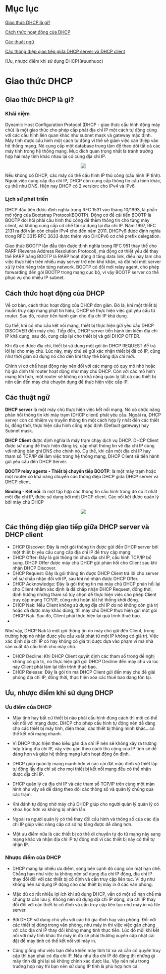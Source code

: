 # Mục lục

[Giao thức DHCP là gì?](#dhcplagi)

[Cách thức hoạt động của DHCP](#hoatdong)

[Các thuật ngữ](#thuatngu)

[Các thông điệp giao tiếp giữa DHCP server và DHCP client](#thongdiep)

[Ưu, nhược điểm khi sử dụng DHCP)(#uunhuoc)

# Giao thức DHCP

<a name="dhcplagi"></a>
## Giao thức DHCP là gì?

### Khái niệm
Dynamic Host Configuration Protocol (DHCP - giao thức cấu hình động máy chủ) là một giao thức cho phép cấp phát địa chỉ IP một cách tự động cùng với các cấu hình liên quan khác như subnet mask và gateway mặc định. Máy tính được cấu hình một cách tự động vì thế sẽ giảm việc can thiệp vào hệ thống mạng. Nó cung cấp một database trung tâm để theo dõi tất cả các máy tính trong hệ thống mạng. Mục đích quan trọng nhất là tránh trường hợp hai máy tính khác nhau lại có cùng địa chỉ IP.

<p align="center">
  <img src="https://user-images.githubusercontent.com/111716161/186096478-9e022e0b-3cd7-4850-a497-53b54c5be67d.png"/>
</p>

Nếu không có DHCP, các máy có thể cấu hình IP thủ công (cấu hình IP tĩnh). Ngoài việc cung cấp địa chỉ IP, DHCP còn cung cấp thông tin cấu hình khác, cụ thể như DNS. Hiện nay DHCP có 2 version: cho IPv4 và IPv6.

### Lịch sử phát triển

DHCP đầu tiên được định nghĩa trong RFC 1531 vào tháng 10/1993, là phần mở rộng của Bootstrap Protocol(BOOTP). Động cơ để cải tiến BOOTP là BOOTP đòi hỏi phải cấu hình thủ công để thêm thông tin cho từng máy client, và không cung cấp cơ chế tái sử dụng lại địa chỉ IP. Năm 1997, RFC 2131 ra đời vẫn còn chuẩn IPv4 cho đến năm 2011. DHCPv6 được định nghĩa trong RFC 3315 RFC 3633 được thêm vào DHCPv6 cơ chế prefix delegation.

Giao thức BOOTP lần đầu tiên được định nghĩa trong RFC 951 thay thế cho RARP (Reverse Address Resolution Protocol), mà động cơ thiết yếu để thay thế RARP bằng BOOTP là RARP hoạt động ở tầng data link, điều này làm cho việc thực hiện trên nhiều máy server trở nên khó khăn, và đòi hỏi một server xử lý trên riêng trên từng network. BOOTP có đổi mới relay agent, cho phép forwarding đến gói BOOTP trong mạng cục bộ, vì vậy BOOTP server có thể phục vụ cho nhiều IP subnet.

<a name="hoatdong"></a>
## Cách thức hoạt động của DHCP

Về cơ bản, cách thức hoạt động của DHCP đơn giản. Đó là, khi một thiết bị muốn truy cập mạng phát tín hiệu, DHCP sẽ thực hiện việc gửi yêu cầu từ router. Sau đó, router tiến hành gán cho địa chỉ IP khả dụng.

Cụ thể, khi có nhu cầu kết nối mạng, thiết bị thực hiện gửi yêu cầu DHCP DISCOVER đến máy chủ. Tiếp đến, DHCP server tiến hành tìm kiếm địa chỉ IP khả dụng, sau đó, cung cấp lại cho thiết bị và gói DHCP OFFER.

Khi đã có được địa chỉ, thiết bị sử dụng một gói tin DHCP REQUEST để trả lời lại cho máy chủ. Lúc này, máy chủ sẽ gửi xác nhận thiết bị đã có IP, cũng như thời gian sử dụng nó cho đến khi thay thế bằng địa chỉ mới.

Chính vì cơ chế hoạt động này nên đối với các mạng có quy mô nhỏ hoặc hộ gia đình thì router hoạt động như máy chủ DHCP. Còn với các mô hình mạng lớn hơn, một router sẽ không có khả năng quản lý tất cả các thiết bị nên cần đến máy chủ chuyên dụng để thực hiện việc cấp IP.

<a name="thuatngu"></a>
## Các thuật ngữ

**DHCP server** là một máy chủ thực hiện việc kết nối mạng. Nó có chức năng phản hồi thông tin khi máy trạm (DHCP client) phát yêu cầu. Ngoài ra, DHCP server còn có nhiệm vụ truyền thông tin một cách hợp lý nhất đến các thiết bị, đồng thời, thực hiện cấu hình cổng mặc định (Default gateway) hay Subnet mask.

**DHCP Client** được định nghĩa là máy trạm chạy dịch vụ DHCP. DHCP Client được sử dụng để thực hiện đăng ký, cập nhật thông tin về địa chỉ IP cùng với những bản ghi DNS cho chính nó. Cụ thể, khi cần một địa chỉ IP hay tham số TCP/IP để làm việc trong hệ thống mạng, DHCP Client sẽ tiến hành gửi yêu cầu đến DHCP Server. 

**BOOTP relay agents - Thiết bị chuyển tiếp BOOTP**: là một máy trạm hoặc một router có khả năng chuyển các thông điệp DHCP giữa DHCP server và DHCP client.

**Binding - Kết nối**: là một tập hợp các thông tin cấu hình trong đó có ít nhất một địa chỉ IP, được sử dụng bởi một DHCP client. Các nối kết được quản lý bởi máy chủ DHCP

<p align="center">
  <img src="https://user-images.githubusercontent.com/111716161/186096200-883e142d-2a97-4da3-bffb-aa9da83172ef.png">
</p>

<a name="thongdiep"></a>
## Các thông điệp giao tiếp giữa DHCP server và DHCP client 
- DHCP Discover: Đây là một gói thông tin được gửi đến DHCP server bởi một thiết bị yêu cầu cung cấp địa chỉ IP để truy cập mạng. 
- DHCP Offer: Đây là gói thông tin chứa địa chỉ IP, cấu hình TCP/IP bổ sung. DHCP Offer được máy chủ DHCP gửi phản hồi cho Client sau khi nhận DHCP Discover.
- DHCP Request: Đây là gói thông tin được DHCP Client trả lời cho server về sự chấp nhận đối với IP, sau khi nó nhận được DHCP Offer.
- DHCP Acknowledge: Đây là gói thông tin mà máy chủ DHCP phản hồi lại cho Client nhằm xác định là đã chấp nhận DHCP Request, đồng thời, định hướng những tham số tùy chọn để thực hiện việc cho phép Client truy cập mạng TCP/IP, cũng như hoàn tất hệ thống khởi động.
- DHCP Nak: Nếu Client không sử dụng địa chỉ IP do nó không còn giá trị hoặc đã được máy khác dùng, thì máy chủ DHCP thực hiện gửi một gói DHCP Nak. Sau đó, Client phải thực hiện lại quá trình thuê bao.
- 
Như vậy, DHCP Nak là một gói thông tin do máy chủ gửi đến Client, trong trường hợp nó nhận được yêu cầu xuất phát từ một IP không có giá trị. Việc xác định địa chỉ IP có hay không có giá trị được dựa vào phạm vi mà nhà sản xuất đã cấu hình cho máy chủ.
- DHCP Decline: Khi DHCP Client quyết định các tham số trong đề nghị không có giá trị, nó thực hiện gửi gói DHCP Decline đến máy chủ và lúc này Client phải làm lại tiến trình thuê bao.
- DHCP Release: Đây là gói tin mà DHCP Client gửi đến máy chủ để giải phóng địa chỉ IP, đồng thời, thực hiện xóa các thuê bao đang tồn tại.

<a name="uunhuoc"></a>
## Ưu, nhược điểm khi sử dụng DHCP
### Ưu điểm của DHCP
- Máy tính hay bất cứ thiết bị nào phải cấu hình đúng cách thì mới có thể kết nối với mạng được. DHCP cho phép cấu hình tự động nên dễ dàng cho các thiết bị máy tính, điện thoại, các thiết bị thông minh khác...có thể kết nối mạng nhanh.

- Vì DHCP thực hiện theo kiểu gán địa chỉ IP nên sẽ không xảy ra trường hợp trùng địa chỉ IP, vậy việc gán theo cách thủ công của IP tĩnh sẽ dễ dàng hơn và giúp hệ thống mạng luôn hoạt động ổn định.

- DHCP giúp quản lý mạng mạnh hơn vì các cài đặt mặc định và thiết lập tự động lấy địa chỉ sẽ cho mọi thiết bị kết nối mạng đều có thể nhận được địa chỉ IP.

- DHCP quản lý cả địa chỉ IP và các tham số TCP/IP trên cùng một màn hình như vậy sẽ dễ dàng theo dõi các thông số và quản lý chúng qua các trạm.

- Khi đánh tự động nhờ máy chủ DHCP giúp cho người quản lý quản lý có khoa học hơn và không bị nhầm lẫn.

- Ngoài ra người quản lý có thể thay đổi cấu hình và thông số của các địa chỉ IP giúp việc nâng cấp cơ sở hạ tầng được dễ dàng hơn.

- Một ưu điểm nữa là các thiết bị có thể di chuyển tự do từ mạng này sang mạng khác và nhận địa chỉ IP tự động mới vì các thiết bị này có thể tự nhận IP.

### Nhược điểm của DHCP
- DHCP mang lại nhiều ưu điểm, song bên cạnh đó cũng còn mặt hạn chế. Chẳng hạn  như việc ta không nên sử dụng địa chỉ IP động, địa chỉ IP thay đổi đối với các thiết bị cố định và cần truy cập liên tục. Ví dụ như không nên sử dụng IP động cho các thiết bị máy in ở các văn phòng.

- Mặc dù có rất nhiều lợi ích khi sử dụng DHCP, vẫn có một số hạn chế mà chúng ta cần lưu ý. Không nên sử dụng địa chỉ IP động, địa chỉ IP thay đổi đối với các thiết bị cố định và cần truy cập liên tục như máy in và file server.

- Bởi DHCP sử dụng chủ yếu với các hộ gia đình hay văn phòng. Đối với các thiết bị dùng trong văn phòng, như máy in thì việc việc gán chúng với các địa chỉ IP thay đổi không mang tính thực tiễn. Lúc đó mỗi khi kết nối với máy tính khác thì máy in đó sẽ phải thường xuyên cập nhật cài đặt để máy tính có thể kết nối với máy in.

- Cũng giống như việc bạn điều khiến máy tính từ xa và cần có quyền truy cập thì bạn phải có địa chỉ IP. Nếu như địa chỉ IP đó động thì những gì máy tính đã ghi lại sẽ không chính xác được lâu. Vậy nên nếu trong trường hợp này thì bạn nên sử dụng IP tĩnh là phù hợp hơn cả.
